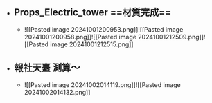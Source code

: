 - ## Props_Electric_tower ==材質完成==
	- ![[Pasted image 20241001200953.png]]![[Pasted image 20241001200958.png]]![[Pasted image 20241001212509.png]]![[Pasted image 20241001212515.png]]



- ## 報社天臺 測算～
	- ![[Pasted image 20241002014119.png]]![[Pasted image 20241002014132.png]]